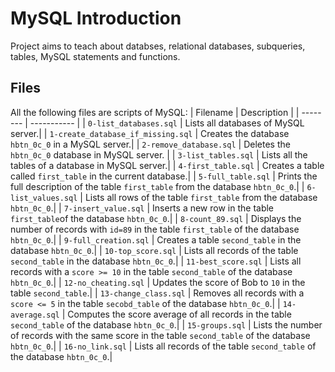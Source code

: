 # MySQL Introduction
Project aims to teach about databses, relational databases, subqueries, tables, MySQL statements and functions.

## Files
All the following files are scripts of MySQL:
| Filename | Description |
| -------- | ----------- |
| `0-list_databases.sql` | Lists all databases of MySQL server.|
| `1-create_database_if_missing.sql` | Creates the database `hbtn_0c_0` in a MySQL server.|
| `2-remove_database.sql` | Deletes the `hbtn_0c_0` database in MySQL server. |
| `3-list_tables.sql` | Lists all the tables of a database in MySQL server.|
| `4-first_table.sql` | Creates a table called `first_table` in the current database.|
| `5-full_table.sql` | Prints the full description of the table  `first_table` from the database `hbtn_0c_0`.|
| `6-list_values.sql` | Lists all rows of the table `first_table` from the database `hbtn_0c_0`.|
| `7-insert_value.sql` | Inserts a new row in the table `first_table`of the database `hbtn_0c_0`.|
| `8-count_89.sql` | Displays the number of records with `id=89` in the table  `first_table` of the database `hbtn_0c_0`.|
| `9-full_creation.sql` | Creates a table `second_table` in the database `hbtn_0c_0`.|
| `10-top_score.sql` | Lists all records of the table `second_table` in the database `hbtn_0c_0`.|
| `11-best_score.sql` | Lists all records with a `score >= 10` in the table `second_table` of the database `hbtn_0c_0`.|
| `12-no_cheating.sql` | Updates the score of Bob to `10` in the table `second_table`.|
| `13-change_class.sql` | Removes all records with a `score <= 5` in the table `secobd_table` of the database `hbtn_0c_0`.|
| `14-average.sql` | Computes the score average of all records in the table `second_table` of the database `hbtn_0c_0`.|
| `15-groups.sql` | Lists the number of records with the same score in the table `second_table` of the database `hbtn_0c_0`.|
| `16-no_link.sql` | Lists all records of the table `second_table` of the database `hbtn_0c_0`.|